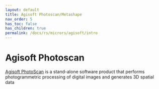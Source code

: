 ```yaml
---
layout: default
title: Agisoft Photoscan/Metashape
nav_order: 5
has_toc: false
has_children: true
permalink: /docs/rs/micrors/agisoft/intro
---
```

# Agisoft Photoscan

[Agisoft PhotoScan](http://www.agisoft.com/) is a stand-alone software product that performs photogrammetric processing of digital images and generates 3D spatial data
